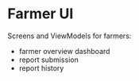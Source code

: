 # Farmer UI
Screens and ViewModels for farmers:
- farmer overview dashboard
- report submission
- report history
